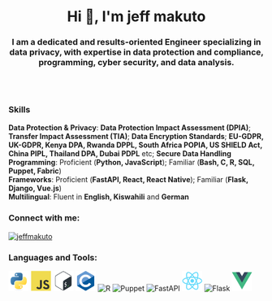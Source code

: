 <h1 align="center">Hi 👋, I'm jeff makuto</h1>
<h3 align="center">I am a dedicated and results-oriented Engineer specializing in data privacy, with expertise in <strong>data protection</strong> and compliance, <strong>programming</strong>, <strong>cyber security</strong>, and <strong>data analysis</strong>.</h3>
<br>
<br>
<h3><strong>Skills</strong></h3>
<strong>Data Protection & Privacy</strong>: <strong>Data Protection Impact Assessment (DPIA)</strong>; <strong>Transfer Impact Assessment (TIA)</strong>; <strong>Data Encryption Standards</strong>; <strong>EU-GDPR, UK-GDPR, Kenya DPA, Rwanda DPPL, South Africa POPIA, US SHIELD Act, China PIPL, Thailand DPA, Dubai PDPL</strong> etc; <strong>Secure Data Handling</strong><br>
<strong>Programming</strong>: Proficient (<strong>Python, JavaScript</strong>); Familiar (<strong>Bash, C, R, SQL, Puppet, Fabric</strong>)<br>
<strong>Frameworks</strong>: Proficient (<strong>FastAPI, React, React Native</strong>); Familiar (<strong>Flask, Django, Vue.js</strong>)<br>
<strong>Multilingual</strong>: Fluent in <strong>English, Kiswahili</strong> and <strong>German</strong></h3><br>

<h3 align="left">Connect with me:</h3>
<p align="left">
<a href="https://www.linkedin.com/in/jeff-makuto-67298030b/" target="blank"><img align="center" src="https://raw.githubusercontent.com/rahuldkjain/github-profile-readme-generator/master/src/images/icons/Social/linked-in-alt.svg" alt="jeffmakuto" height="30" width="40" /></a>
</p>

<h3 align="left">Languages and Tools:</h3>
<p align="left">
    <img src="https://raw.githubusercontent.com/devicons/devicon/master/icons/python/python-original.svg" alt="Python" width="40" height="40"/>
    <img src="https://raw.githubusercontent.com/devicons/devicon/master/icons/javascript/javascript-original.svg" alt="JavaScript" width="40" height="40"/>
    <img src="https://raw.githubusercontent.com/devicons/devicon/master/icons/bash/bash-original.svg" alt="Bash" width="40" height="40"/>
    <img src="https://raw.githubusercontent.com/devicons/devicon/master/icons/c/c-original.svg" alt="C" width="40" height="40"/>
    <img src="https://www.r-project.org/logo/Rlogo.svg" alt="R" width="40" height="40"/>
    <img src="https://www.vectorlogo.zone/logos/puppet/puppet-icon.svg" alt="Puppet" width="40" height="40"/>
    <img src="https://www.vectorlogo.zone/logos/python/python-icon.svg" alt="FastAPI" width="40" height="40"/>
    <img src="https://raw.githubusercontent.com/devicons/devicon/master/icons/react/react-original.svg" alt="React" width="40" height="40"/>
    <img src="https://www.vectorlogo.zone/logos/pocoo_flask/pocoo_flask-icon.svg" alt="Flask" width="40" height="40"/>
    <img src="https://raw.githubusercontent.com/devicons/devicon/master/icons/vuejs/vuejs-original.svg" alt="Vue.js" width="40" height="40"/>
</p>
